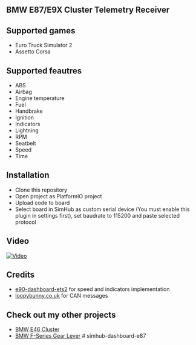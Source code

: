 ## BMW E87/E9X Cluster Telemetry Receiver

## Supported games
- Euro Truck Simulator 2
- Assetto Corsa

## Supported feautres
- ABS
- Airbag
- Engine temperature
- Fuel
- Handbrake
- Ignition
- Indicators
- Lightning
- RPM
- Seatbelt
- Speed
- Time

## Installation
- Clone this repository
- Open project as PlatformIO project
- Upload code to board
- Select board in SimHub as custom serial device (You must enable this plugin in settings first), set baudrate to 115200 and paste selected protocol

## Video
[![Video](https://img.youtube.com/vi/UoGeoYBcafY/maxresdefault.jpg)](https://www.youtube.com/watch?v=UoGeoYBcafY)

## Credits
- [e90-dashboard-ets2](https://github.com/Marcin648/e90-dashboard-ets2) for speed and indicators implementation
- [loopybunny.co.uk](https://www.loopybunny.co.uk/CarPC/k_can.html) for CAN messages

## Check out my other projects
- [BMW E46 Cluster](https://github.com/TeksuSiK/e46-cluster-simhub)
- [BMW F-Series Gear Lever](https://github.com/TeksuSiK/bmw-gws-simhub)
#   s i m h u b - d a s h b o a r d - e 8 7  
 